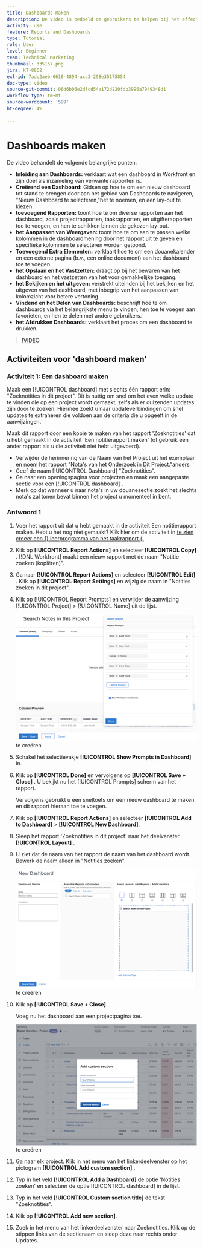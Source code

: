 ```yaml
---
title: Dashboards maken
description: De video is bedoeld om gebruikers te helpen bij het effectief maken, aanpassen en beheren van dashboards in Workfront om projectgerelateerde gegevens te bewaken en te delen.
activity: use
feature: Reports and Dashboards
type: Tutorial
role: User
level: Beginner
team: Technical Marketing
thumbnail: 335157.png
jira: KT-8862
exl-id: 7adc2aeb-6618-4894-acc3-298e35175854
doc-type: video
source-git-commit: 06d6b06e2dfcd54a172d220fdb3996a7949348d1
workflow-type: tm+mt
source-wordcount: '599'
ht-degree: 4%

---
```


# Dashboards maken

De video behandelt de volgende belangrijke punten:

* **Inleiding aan Dashboards:** verklaart wat een dashboard in Workfront en zijn doel als inzameling van verwante rapporten is. &#x200B;
* **Creërend een Dashboard:** Gidsen op hoe te om een nieuw dashboard tot stand te brengen door aan het gebied van Dashboards te navigeren, &quot;Nieuw Dashboard te selecteren,&quot;het te noemen, en een lay-out te kiezen. &#x200B;
* **toevoegend Rapporten:** toont hoe te om diverse rapporten aan het dashboard, zoals projectrapporten, taakrapporten, en uitgifterapporten toe te voegen, en hen te schikken binnen de gekozen lay-out. &#x200B;
* **het Aanpassen van Weergaven:** toont hoe te om aan te passen welke kolommen in de dashboardmening door het rapport uit te geven en specifieke kolommen te selecteren worden getoond. &#x200B;
* **Toevoegend Extra Elementen:** verklaart hoe te om een douanekalender en een externe pagina (b.v., een online document) aan het dashboard toe te voegen. &#x200B;
* **het Opslaan en het Vastzetten:** draagt op bij het bewaren van het dashboard en het vastzetten van het voor gemakkelijke toegang. &#x200B;
* **het Bekijken en het uitgeven:** verstrekt uiteinden bij het bekijken en het uitgeven van het dashboard, met inbegrip van het aanpassen van kolomzicht voor betere vertoning. &#x200B;
* **Vindend en het Delen van Dashboards:** beschrijft hoe te om dashboards via het belangrijkste menu te vinden, hen toe te voegen aan favorieten, en hen te delen met andere gebruikers. &#x200B;
* **het Afdrukken Dashboards:** verklaart het proces om een dashboard te drukken. &#x200B;


>[!VIDEO](https://video.tv.adobe.com/v/335157/?quality=12&learn=on)


## Activiteiten voor &#39;dashboard maken&#39;

### Activiteit 1: Een dashboard maken

Maak een [!UICONTROL dashboard] met slechts één rapport erin: &quot;Zoeknotities in dit project&quot;. Dit is nuttig om snel om het even welke update te vinden die op een project wordt gemaakt, zelfs als er duizenden updates zijn door te zoeken. Hiermee zoekt u naar updateverbindingen om snel updates te extraheren die voldoen aan de criteria die u opgeeft in de aanwijzingen.

Maak dit rapport door een kopie te maken van het rapport &#39;Zoeknotities&#39; dat u hebt gemaakt in de activiteit &#39;Een notitierapport maken&#39; (of gebruik een ander rapport als u die activiteit niet hebt uitgevoerd).

* Verwijder de herinnering van de Naam van het Project uit het exemplaar en noem het rapport &quot;Nota&#39;s van het Onderzoek in Dit Project.&quot;anders
* Geef de naam [!UICONTROL Dashboard] &quot;Zoeknotities&quot;.
* Ga naar een openingspagina voor projecten en maak een aangepaste sectie voor een [!UICONTROL dashboard] .
* Merk op dat wanneer u naar nota&#39;s in uw douanesectie zoekt het slechts nota&#39;s zal tonen bevat binnen het project u momenteel in bent.

### Antwoord 1

1. Voer het rapport uit dat u hebt gemaakt in de activiteit Een notitierapport maken. Hebt u het nog niet gemaakt? Klik hier om de activiteit in [ te zien creeer een 1} leerprogramma van het taakrapport {.](https://experienceleague.adobe.com/en/docs/workfront-learn/tutorials-workfront/reporting/basic-reporting/create-a-task-report#activity-1-create-a-note-report-with-prompts)
1. Klik op **[!UICONTROL Report Actions]** en selecteer **[!UICONTROL Copy]** . [!DNL Workfront] maakt een nieuw rapport met de naam &quot;Notitie zoeken (kopiëren)&quot;.
1. Ga naar **[!UICONTROL Report Actions]** en selecteer **[!UICONTROL Edit]** . Klik op **[!UICONTROL Report Settings]** en wijzig de naam in &quot;Notities zoeken in dit project&quot;.
1. Klik op [!UICONTROL Report Prompts] en verwijder de aanwijzing [!UICONTROL Project] > [!UICONTROL Name] uit de lijst.

   ![ een beeld van het scherm om een nieuw dashboard ](assets/edit-report-prompts.png) te creëren

1. Schakel het selectievakje **[!UICONTROL Show Prompts in Dashboard]** in.
1. Klik op **[!UICONTROL Done]** en vervolgens op **[!UICONTROL Save + Close]** . U bekijkt nu het [!UICONTROL Prompts] scherm van het rapport.

   Vervolgens gebruikt u een sneltoets om een nieuw dashboard te maken en dit rapport hieraan toe te voegen.

1. Klik op **[!UICONTROL Report Actions]** en selecteer **[!UICONTROL Add to Dashboard]** > **[!UICONTROL New Dashboard]**.
1. Sleep het rapport &#39;Zoeknotities in dit project&#39; naar het deelvenster **[!UICONTROL Layout]** .
1. U ziet dat de naam van het rapport de naam van het dashboard wordt. Bewerk de naam alleen in &quot;Notities zoeken&quot;.

   ![ een beeld van het scherm om een nieuw dashboard ](assets/create-dashboard.png) te creëren

1. Klik op **[!UICONTROL Save + Close]**.

   Voeg nu het dashboard aan een projectpagina toe.

   ![ een beeld van het scherm om een nieuw dashboard ](assets/add-custom-section.png) te creëren

1. Ga naar elk project. Klik in het menu van het linkerdeelvenster op het pictogram **[!UICONTROL Add custom section]** .
1. Typ in het veld **[!UICONTROL Add a Dashboard]** de optie &#39;Notities zoeken&#39; en selecteer de optie [!UICONTROL dashboard] in de lijst.
1. Typ in het veld **[!UICONTROL Custom section title]** de tekst &quot;Zoeknotities&quot;.
1. Klik op **[!UICONTROL Add new section]**.
1. Zoek in het menu van het linkerdeelvenster naar Zoeknotities. Klik op de stippen links van de sectienaam en sleep deze naar rechts onder Updates.
